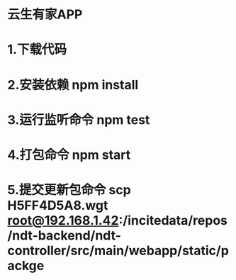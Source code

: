 # 云生有家APP
# 1.下载代码
# 2.安装依赖 npm install
# 3.运行监听命令 npm test
# 4.打包命令 npm start
# 5.提交更新包命令 scp H5FF4D5A8.wgt root@192.168.1.42:/incitedata/repos/ndt-backend/ndt-controller/src/main/webapp/static/packge